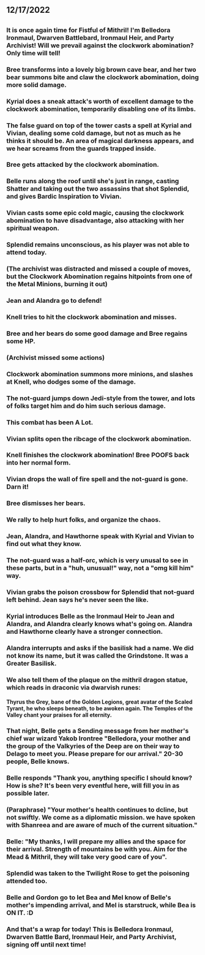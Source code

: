 ## 12/17/2022
## 
### It is once again time for Fistful of Mithril! I'm Belledora Ironmaul, Dwarven Battlebard, Ironmaul Heir, and Party Archivist! Will we prevail against the clockwork abomination? Only time will tell!
### 
### Bree transforms into a lovely big brown cave bear, and her two bear summons bite and claw the clockwork abomination, doing more solid damage.
### 
### Kyrial does a sneak attack's worth of excellent damage to the clockwork abomination, temporarily disabling one of its limbs.
### 
### The false guard on top of the tower casts a spell at Kyrial and Vivian, dealing some cold damage, but not as much as he thinks it should be. An area of magical darkness appears, and we hear screams from the guards trapped inside.
### 
### Bree gets attacked by the clockwork abomination.
### 
### Belle runs along the roof until she's just in range, casting Shatter and taking out the two assassins that shot Splendid, and gives Bardic Inspiration to Vivian.
### 
### Vivian casts some epic cold magic, causing the clockwork abomination to have disadvantage, also attacking with her spiritual weapon.
### 
### Splendid remains unconscious, as his player was not able to attend today.
### 
### (The archivist was distracted and missed a couple of moves, but the Clockwork Abomination regains hitpoints from one of the Metal Minions, burning it out)
### 
### Jean and Alandra go to defend!
### 
### Knell tries to hit the clockwork abomination and misses.
### 
### Bree and her bears do some good damage and Bree regains some HP.
### 
### (Archivist missed some actions)
### 
### Clockwork abomination summons more minions, and slashes at Knell, who dodges some of the damage.
### 
### The not-guard jumps down Jedi-style from the tower, and lots of folks target him and do him such serious damage.
### 
### This combat has been A Lot.
### 
### Vivian splits open the ribcage of the clockwork abomination.
### 
### Knell finishes the clockwork abomination! Bree POOFS back into her normal form.
### 
### Vivian drops the wall of fire spell and the not-guard is gone. Darn it!
### 
### Bree dismisses her bears.
### 
### We rally to help hurt folks, and organize the chaos. 
### 
### Jean, Alandra, and Hawthorne speak with Kyrial and Vivian to find out what they know. 
### 
### The not-guard was a half-orc, which is very unusal to see in these parts, but in a "huh, unusual!" way, not a "omg kill him" way.
### 
### Vivian grabs the poison crossbow for Splendid that not-guard left behind. Jean says he's never seen the like. 
### 
### Kyrial introduces Belle as the Ironmaul Heir to Jean and Alandra, and Alandra clearly knows what's going on. Alandra and Hawthorne clearly have a stronger connection.
### 
### Alandra interrupts and asks if the basilisk had a name. We did not know its name, but it was called the Grindstone. It was a Greater Basilisk. 
### 
### We also tell them of the plaque on the mithril dragon statue, which reads in draconic via dwarvish runes:
#### Thyrus the Grey, bane of the Golden Legions, great avatar of the Scaled Tyrant, he who sleeps beneath, to be awoken again. The Temples of the Valley chant your praises for all eternity.
### 
### That night, Belle gets a Sending message from her mother's chief war wizard Yakob Irontree "Belledora, your mother and the group of the Valkyries of the Deep are on their way to Delago to meet you. Please prepare for our arrival." 20-30 people, Belle knows.
### 
### Belle responds "Thank you, anything specific I should know? How is she? It's been very eventful here, will fill you in as possible later. 
### 
### (Paraphrase) "Your mother's health continues to dcline, but not swiftly. We come as a diplomatic mission. we have spoken with Shanreea and are aware of much of the current situation."
### 
### Belle: "My thanks, I will prepare my allies and the space for their arrival. Strength of mountains be with you. Aim for the Mead & Mithril, they will take very good care of you".
### 
### Splendid was taken to the Twilight Rose to get the poisoning attended too.
### 
### Belle and Gordon go to let Bea and Mel know of Belle's mother's impending arrival, and Mel is starstruck, while Bea is ON IT. :D
### 
### And that's a wrap for today! This is Belledora Ironmaul, Dwarven Battle Bard, Ironmaul Heir, and Party Archivist, signing off until next time!




